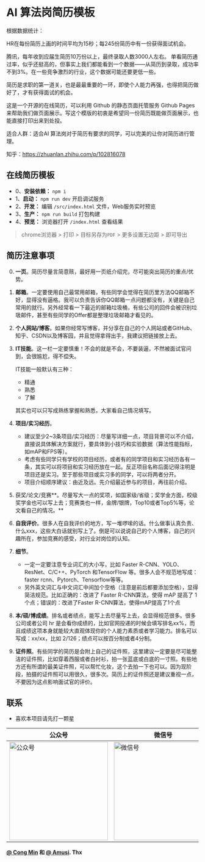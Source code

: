 # AI 算法岗简历模板

根据数据统计：

HR在每份简历上画的时间平均为15秒；每245份简历中有一份获得面试机会。

腾讯，每年收到应届生简历10万份以上，最终录取人数3000人左右。 单看简历通过率，似乎还挺高的，但事实上我们都能看到一个数据——从简历到录取，成功率不到3%。在一些竞争激烈的行业，这个数据可能还要更低一些。

简历是求职的第一道关，也是最最重要的一环，即使个人能力再强，也得把简历做好了，才有获得面试的机会。

这是一个开源的在线简历，可以利用 Github 的静态页面托管服务 Github Pages 来帮助我们做页面展示。写这个模版的初衷是希望同一份简历既能做页面展示，也能直接打印出来到处投。

适合人群：适合AI 算法岗对于简历有要求的同学，可以完美的让你对简历进行管理。

知乎：https://zhuanlan.zhihu.com/p/102816078


## 在线简历模板

- 0、**安装依赖：** `npm i`
- 1、**启动：** `npm run dev` 开启调试服务
- 2、**开发：** 编辑 `/src/index.html` 文件，Web服务实时预览
- 3、**生产：** `npm run build` 打包构建
- 4、**预览：** 浏览器打开 `/index.html` 查看结果

> chrome浏览器 > 打印 > 目标另存为`PDF` > 更多设置无边距 > 即可导出

## 简历注意事项

0. **一页**。简历尽量言简意赅，最好用一页纸介绍完，尽可能突出简历的重点/优势。

1. **邮箱**。一定要使用自己最常用邮箱，有些同学会觉得在简历里方法QQ邮箱不好，显得没有逼格。我可以负责告诉你QQ邮箱一点问题都没有，关键是自己常用的就行。另外经常看一下最近的邮箱垃圾桶，有些公司的回件会被识别垃圾邮件，甚至有些同学的Offer都是整理垃圾邮箱才看见的。

2. **个人网站/博客**。如果你经常写博客，并分享在自己的个人网站或者GitHub、知乎、CSDN以及博客园，并且觉得拿得出手，我建议把链接放上去。

3. **IT技能**。这一栏一定要慎重！不会的就是不会，不要装逼，不然被面试官问到，会很尴尬，得不偿失。

   IT技能一般默认有三种：

   - 精通
   - 熟悉
   - 了解

   其实也可以只写成熟练掌握和熟悉，大家看自己情况填写。

4. **项目/实习经历**。

   - 建议至少2~3条项目/实习经历：尽量写详细一点，项目背景可以不介绍，直接说具体解决方案就行，要具体到小技巧和实验数据（算法性能指标，如mAP和FPS等）。
   - 考虑有些同学只有学校的项目经历，或者有的同学项目和实习经历各有一条，其实可以将项目和实习经历放在一起。反正项目名称后面记得注明是项目还是实习。至于那些项目或实习多的同学，可以将两者分开。
   - 项目介绍顺序建议：由近及远。先介绍最近参与的项目，再往前介绍。

5. 获奖/论文/竞赛**。尽量写大一点的奖项，如国家级/省级；奖学金方面，校级奖学金也可以写上去；竞赛类也一样，金牌/银牌，Top10或者Top5%等，论文看自己的情况。**

6. **自我评价**。很多人在自我评价的地方，写一堆啰嗦的话。什么做事认真负责、什么xxx，这些大白话就别写上了。倒是可以说说自己的个人博客，自己的兴趣所在，参加竞赛的感受，对行业对岗位的认知。

7. **细节**。
   - 一定一定要注意专业词汇的大小写，比如 Faster R-CNN、YOLO、ResNet、C/C++、PyTorch 和TensorFlow 等。很多人会不规范地写成：faster rcnn、Pytorch、Tensorflow等等。
   - 另外英文词汇与中文词汇中间加个空格（注意是前后都要添加空格），显得简洁规范。比如正确的：改进了 Faster R-CNN算法，使得 mAP 提高了 1 个点；错误的：改进了Faster R-CNN算法，使得mAP提高了1个点

8. **本/硕/博成绩**。排名或者绩点，能写上去尽量写上去，会显得规范很多。很多公司或者公司 hr 是会看你成绩的，比如官网投递的时候会填写排名xx%，而且成绩这项本身就能较大直观体现你的个人能力素质或者学习能力。排名可以写成：xx/xx，比如 2/126；绩点可以按百分制或者4分制。

9. **证件照**。有些同学的简历是会附上自己的证件照，这里建议一定要是尽可能整洁的证件照，比如穿着西服或者白衬衫，拍一张蓝底或白底的一寸照。有些地方还有所谓的最美证件照，可以帮忙化妆，这个去拍一下也可以。因为现阶段，拍摄的证件照可以用很久，很多次。简历上的证件照还是建议重视一点，不要因为这点影响面试官的评价。

## 联系

* 喜欢本项目请先打一颗星

| 公众号 | 微信号 |
| ------ | --------- |
| <img src="http://www.icodebase.cn/static/blog/img/dingyuehao.jpg" height="258px" width="258px" title="公众号" style="display:inherit;"/> | <img src="http://www.icodebase.cn/static/blog/img/aiqianji.jpg" height="258px" width="258px" title="微信号" style="display:inherit;"/> |


**[@ Cong Min](https://github.com/mcc108/resume) 和 [@ Amusi](https://github.com/amusi/AI-Job-Resume). Thx**

